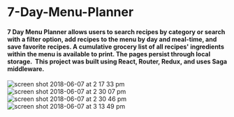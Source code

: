 # 7-Day-Menu-Planner
#### 7 Day Menu Planner allows users to search recipes by category or search with a filter option, add recipes to the menu by day and meal-time, and save favorite recipes. A cumulative grocery list of all recipes' ingredients within the menu is available to print. The pages persist through local storage.  This project was built using React, Router, Redux, and uses Saga middleware.   
![screen shot 2018-06-07 at 2 17 33 pm](https://user-images.githubusercontent.com/33009555/41126342-741e70a8-6a64-11e8-8f09-4b15478676e3.png)
![screen shot 2018-06-07 at 2 30 07 pm](https://user-images.githubusercontent.com/33009555/41126348-762f4296-6a64-11e8-8ef5-669b33f56ec1.png)
![screen shot 2018-06-07 at 2 30 46 pm](https://user-images.githubusercontent.com/33009555/41126353-7874e18c-6a64-11e8-932e-1d376b451f85.png)
![screen shot 2018-06-07 at 3 13 49 pm](https://user-images.githubusercontent.com/33009555/41126692-99a6c676-6a65-11e8-8b0b-fbd7114deed9.png)

